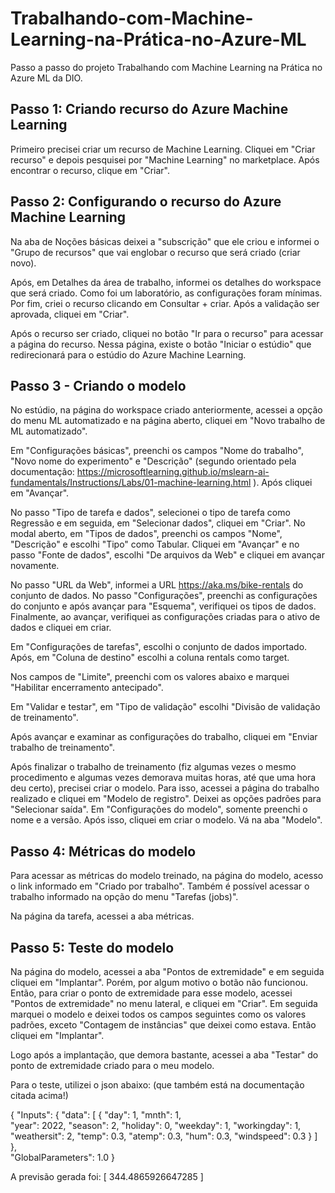 # Trabalhando-com-Machine-Learning-na-Prática-no-Azure-ML

Passo a passo do projeto Trabalhando com Machine Learning na Prática no Azure ML da DIO.

## Passo 1: Criando recurso do Azure Machine Learning
Primeiro precisei criar um recurso de Machine Learning. Cliquei em "Criar recurso" e depois pesquisei por "Machine Learning" no marketplace. Após encontrar o recurso, clique em "Criar".

## Passo 2: Configurando o recurso do Azure Machine Learning
Na aba de Noções básicas deixei a "subscrição" que ele criou e informei o "Grupo de recursos" que vai englobar o recurso que será criado (criar novo).

Após, em Detalhes da área de trabalho, informei os detalhes do workspace que será criado. Como foi um laboratório, as configurações foram mínimas. Por fim, criei o recurso clicando em Consultar + criar. Após a validação ser aprovada, cliquei em "Criar".

Após o recurso ser criado, cliquei no botão "Ir para o recurso" para acessar a página do recurso.
Nessa página, existe o botão "Iniciar o estúdio" que redirecionará para o estúdio do Azure Machine Learning.

## Passo 3 - Criando o modelo
No estúdio, na página do workspace criado anteriormente, acessei a opção do menu ML automatizado e na página aberto, cliquei em "Novo trabalho de ML automatizado".

Em "Configurações básicas", preenchi os campos "Nome do trabalho", "Novo nome do experimento" e "Descrição" (segundo orientado pela documentação: https://microsoftlearning.github.io/mslearn-ai-fundamentals/Instructions/Labs/01-machine-learning.html ). Após cliquei em "Avançar".

No passo "Tipo de tarefa e dados", selecionei o tipo de tarefa como Regressão e em seguida, em "Selecionar dados", cliquei em "Criar". No modal aberto, em "Tipos de dados", preenchi os campos "Nome", "Descrição" e escolhi "Tipo" como Tabular. Cliquei em "Avançar" e no passo "Fonte de dados", escolhi "De arquivos da Web" e cliquei em avançar novamente.

No passo "URL da Web", informei a URL https://aka.ms/bike-rentals do conjunto de dados. No passo "Configurações", preenchi as configurações do conjunto e após avançar para "Esquema", verifiquei os tipos de dados. Finalmente, ao avançar, verifiquei as configurações criadas para o ativo de dados e cliquei em criar.

Em "Configurações de tarefas", escolhi o conjunto de dados importado. Após, em "Coluna de destino" escolhi a coluna rentals como target.

Nos campos de "Limite", preenchi com os valores abaixo e marquei "Habilitar encerramento antecipado".

Em "Validar e testar", em "Tipo de validação" escolhi "Divisão de validação de treinamento".

Após avançar e examinar as configurações do trabalho, cliquei em "Enviar trabalho de treinamento".

Após finalizar o trabalho de treinamento (fiz algumas vezes o mesmo procedimento e algumas vezes demorava muitas horas, até que uma hora deu certo), precisei criar o modelo. Para isso, acessei a página do trabalho realizado e cliquei em "Modelo de registro". Deixei as opções padrões para "Selecionar saída". Em "Configurações do modelo", somente preenchi o nome e a versão. Após isso, cliquei em criar o modelo. Vá na aba "Modelo". 

## Passo 4: Métricas do modelo

Para acessar as métricas do modelo treinado, na página do modelo, acesso o link informado em "Criado por trabalho". Também é possível acessar o trabalho informado na opção do menu "Tarefas (jobs)".

Na página da tarefa, acessei a aba métricas.

## Passo 5: Teste do modelo

Na página do modelo, acessei a aba "Pontos de extremidade" e em seguida cliquei em "Implantar". Porém, por algum motivo o botão não funcionou. Então, para criar o ponto de extremidade para esse modelo, acessei "Pontos de extremidade" no menu lateral, e cliquei em "Criar". Em seguida marquei o modelo e deixei todos os campos seguintes como os valores padrões, exceto "Contagem de instâncias" que deixei como estava. Então cliquei em "Implantar".

Logo após a implantação, que demora bastante, acessei a aba "Testar" do ponto de extremidade criado para o meu modelo.

Para o teste, utilizei o json abaixo: (que também está na documentação citada acima!)

 {
   "Inputs": { 
     "data": [
       {
         "day": 1,
         "mnth": 1,   
         "year": 2022,
         "season": 2,
         "holiday": 0,
         "weekday": 1,
         "workingday": 1,
         "weathersit": 2, 
         "temp": 0.3, 
         "atemp": 0.3,
         "hum": 0.3,
         "windspeed": 0.3 
       }
     ]    
   },   
   "GlobalParameters": 1.0
 }

A previsão gerada foi:
[
  344.4865926647285
]





